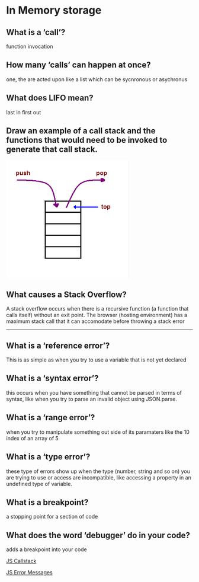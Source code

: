# In Memory storage

## What is a ‘call’?
function invocation

## How many ‘calls’ can happen at once?
one, the are acted upon like a list which can be sycnronous or asychronus

## What does LIFO mean?
last in first out


## Draw an example of a call stack and the functions that would need to be invoked to generate that call stack.
![Callstack example](call.png)

## What causes a Stack Overflow?
A stack overflow occurs when there is a recursive function (a function that calls itself) without an exit point. The browser (hosting environment) has a maximum stack call that it can accomodate before throwing a stack error


---

## What is a ‘reference error’?
This is as simple as when you try to use a variable that is not yet declared

## What is a ‘syntax error’?
this occurs when you have something that cannot be parsed in terms of syntax, like when you try to parse an invalid object using JSON.parse.


## What is a ‘range error’?
when you try to manipulate something out side of its paramaters like the 10 index of an array of 5

## What is a ‘type error’?
these type of errors show up when the type (number, string and so on) you are trying to use or access are incompatible, like accessing a property in an undefined type of variable.

## What is a breakpoint?
a stopping point for a section of code


## What does the word ‘debugger’ do in your code?
adds a breakpoint into your code


[JS Callstack](https://www.freecodecamp.org/news/understanding-the-javascript-call-stack-861e41ae61d4)

[JS Error Messages](https://codeburst.io/javascript-error-messages-debugging-d23f84f0ae7c?gi=59631fb27be5)
